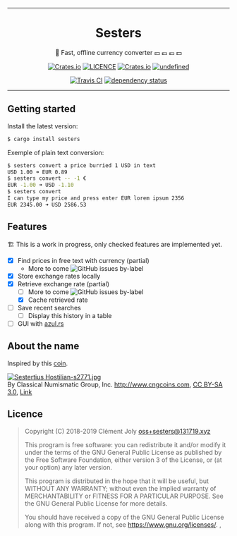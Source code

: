 <div id="home-anchor"></div>

*************************************

<div align="center">

<h1>Sesters</h1>

💱 Fast, offline currency converter 💴 💷 💶 💵
</div>

<p align="center">
<a href="https://crates.io/crates/sesters"><img src="https://img.shields.io/badge/🚀 getting-started-yellow?style=flat-square" alt="Crates.io" /></a> </a><a href="./LICENSE"><img src="https://img.shields.io/github/license/cljoly/sesters.svg?color=blueviolet&label=contribute&style=flat-square" alt="LICENCE" /></a> <a href="https://crates.io/crates/sesters"><img src="https://img.shields.io/crates/v/sesters.svg?color=blue&style=flat-square" alt="Crates.io" /></a> <a href="https://crates.io/crates/sesters"><img alt="undefined" src="https://img.shields.io/crates/d/sesters.svg?color=brightgreen&style=flat-square"></a>
</p>
<p align="center">
<a href="https://travis-ci.com/cljoly/sesters/master"><img src="https://img.shields.io/travis/com/cljoly/sesters.svg" alt="Travis CI" /></a> <a href="https://deps.rs/repo/github/cljoly/sesters"><img src="https://deps.rs/repo/github/cljoly/sesters/status.svg" alt="dependency status" /></a>
</p>

******************************************

## Getting started

Install the latest version:

``` sh
$ cargo install sesters
```

Exemple of plain text conversion:
``` sh
$ sesters convert a price burried 1 USD in text
USD 1.00 ➜ EUR 0.89
$ sesters convert -- -1 €
EUR -1.00 ➜ USD -1.10
$ sesters convert
I can type my price and press enter EUR lorem ipsum 2356
EUR 2345.00 ➜ USD 2586.53
```

## Features

🏗️ This is a work in progress, only checked features are implemented yet.

- [X] Find prices in free text with currency (partial)
  - More to come ![GitHub issues by-label](https://img.shields.io/github/issues/cljoly/sesters/text-extraction.svg)
- [X] Store exchange rates locally
- [X] Retrieve exchange rate (partial)
  - [ ] More to come ![GitHub issues by-label](https://img.shields.io/github/issues/cljoly/sesters/rate-source.svg)
  - [X] Cache retrieved rate
- [ ] Save recent searches
  - [ ] Display this history in a table
- [ ] GUI with [azul.rs](https://azul.rs/)

## About the name

Inspired by this [coin](https://en.wikipedia.org/wiki/Sestertius).

<p><a href="https://commons.wikimedia.org/wiki/File:Sestertius_Hostilian-s2771.jpg#/media/File:Sestertius_Hostilian-s2771.jpg"><img src="https://upload.wikimedia.org/wikipedia/commons/f/f3/Sestertius_Hostilian-s2771.jpg" alt="Sestertius Hostilian-s2771.jpg"></a><br>By Classical Numismatic Group, Inc. <a rel="nofollow" class="external free" href="http://www.cngcoins.com">http://www.cngcoins.com</a>, <a href="http://creativecommons.org/licenses/by-sa/3.0/" title="Creative Commons Attribution-Share Alike 3.0">CC BY-SA 3.0</a>, <a href="https://commons.wikimedia.org/w/index.php?curid=380116">Link</a></p>

## Licence

> Copyright (C) 2018-2019  Clément Joly <oss+sesters@131719.xyz>
> 
> This program is free software: you can redistribute it and/or modify
> it under the terms of the GNU General Public License as published by
> the Free Software Foundation, either version 3 of the License, or
> (at your option) any later version.
> 
> This program is distributed in the hope that it will be useful,
> but WITHOUT ANY WARRANTY; without even the implied warranty of
> MERCHANTABILITY or FITNESS FOR A PARTICULAR PURPOSE.  See the
> GNU General Public License for more details.
> 
> You should have received a copy of the GNU General Public License
> along with this program.  If not, see <https://www.gnu.org/licenses/>.
,
